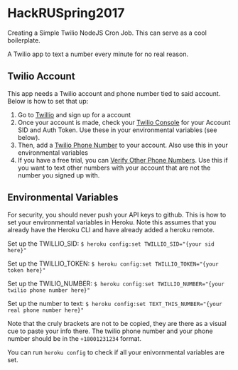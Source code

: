 # HackRUSpring2017
Creating a Simple Twilio NodeJS Cron Job. This can serve as a cool boilerplate.

A Twilio app to text a number every minute for no real reason.


## Twilio Account
This app needs a Twilio account and phone number tied to said account. Below is how to set that up:

  1. Go to [Twillio](https://www.twilio.com/) and sign up for a account
  2. Once your account is made, check your [Twilio Console](https://www.twilio.com/console) for your Account SID and Auth Token. Use these in your environmental variables (see below).
  3. Then, add a [Twilio Phone Number](https://www.twilio.com/console/phone-numbers/incoming) to your account. Also use this in your environmental variables
  4. If you have a free trial, you can [Verify Other Phone Numbers](https://www.twilio.com/console/phone-numbers/verified). Use this if you want to text other numbers with your account that are not the number you signed up with.


## Environmental Variables
For security, you should never push your API keys to github. This is how to set your environmental variables in Heroku. Note this assumes that you already have the Heroku CLI and have already added a heroku remote.

Set up the TWILLIO_SID: `$ heroku config:set TWILLIO_SID="{your sid here}"` 

Set up the TWILLIO_TOKEN: `$ heroku config:set TWILLIO_TOKEN="{your token here}"` 

Set up the TWILIO_NUMBER: `$ heroku config:set TWILLIO_NUMBER="{your twilio phone number here}"` 

Set up the number to text: `$ heroku config:set TEXT_THIS_NUMBER="{your real phone number here}"`

Note that the cruly brackets are not to be copied, they are there as a visual cue to paste your info there.
The twilio phone number and your phone number should be in the `+18001231234` format.

You can run `heroku config` to check if all your enivornmental variables are set.